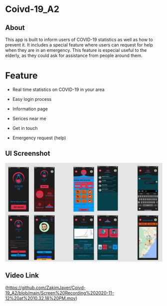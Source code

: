 # Coivd-19_A2
<h2>About</h2>
This app is built to inform users of COVID-19 statistics as well as how to prevent it. It includes a special feature where users can request for help when they are in an emergency. This feature is especial useful to the elderly, as they could ask for assistance from people around them.

<h1>Feature</h1>

* Real time statistics on COVID-19 in your area

* Easy login process

* Information page

* Serices near me

* Get in touch 

* Emergency request (help)


<h2>UI Screenshot</h2>

![alt text](https://github.com/ZakimJaver/Coivd-19_A2/blob/main/IMG_0085.jpg)

<h2>Video Link</h2>

(https://github.com/ZakimJaver/Coivd-19_A2/blob/main/Screen%20Recording%202020-11-12%20at%2010.32.18%20PM.mov)

